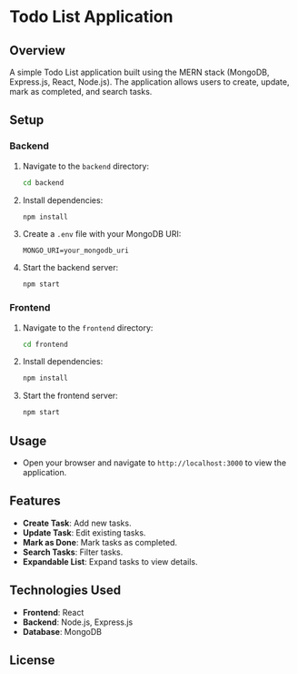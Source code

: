 # Todo List Application

## Overview

A simple Todo List application built using the MERN stack (MongoDB, Express.js, React, Node.js). The application allows users to create, update, mark as completed, and search tasks.

## Setup

### Backend

1. Navigate to the `backend` directory:
    ```bash
    cd backend
    ```

2. Install dependencies:
    ```bash
    npm install
    ```

3. Create a `.env` file with your MongoDB URI:
    ```
    MONGO_URI=your_mongodb_uri
    ```

4. Start the backend server:
    ```bash
    npm start
    ```

### Frontend

1. Navigate to the `frontend` directory:
    ```bash
    cd frontend
    ```

2. Install dependencies:
    ```bash
    npm install
    ```

3. Start the frontend server:
    ```bash
    npm start
    ```

## Usage

- Open your browser and navigate to `http://localhost:3000` to view the application.

## Features

- **Create Task**: Add new tasks.
- **Update Task**: Edit existing tasks.
- **Mark as Done**: Mark tasks as completed.
- **Search Tasks**: Filter tasks.
- **Expandable List**: Expand tasks to view details.

## Technologies Used

- **Frontend**: React
- **Backend**: Node.js, Express.js
- **Database**: MongoDB

## License

